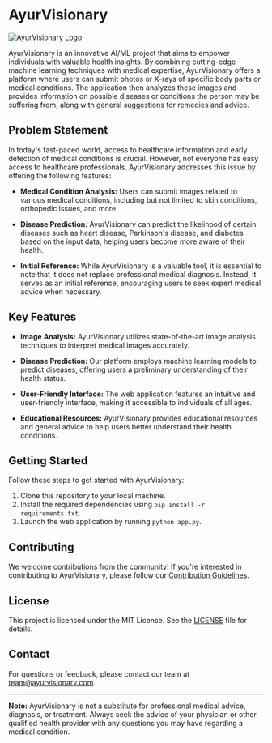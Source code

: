 # AyurVisionary

![AyurVisionary Logo](https://health-gqed.onrender.com/static/Images/navlogo.png)

AyurVisionary is an innovative AI/ML project that aims to empower individuals with valuable health insights. By combining cutting-edge machine learning techniques with medical expertise, AyurVisionary offers a platform where users can submit photos or X-rays of specific body parts or medical conditions. The application then analyzes these images and provides information on possible diseases or conditions the person may be suffering from, along with general suggestions for remedies and advice.

## Problem Statement

In today's fast-paced world, access to healthcare information and early detection of medical conditions is crucial. However, not everyone has easy access to healthcare professionals. AyurVisionary addresses this issue by offering the following features:

- **Medical Condition Analysis:** Users can submit images related to various medical conditions, including but not limited to skin conditions, orthopedic issues, and more.

- **Disease Prediction:** AyurVisionary can predict the likelihood of certain diseases such as heart disease, Parkinson's disease, and diabetes based on the input data, helping users become more aware of their health.

- **Initial Reference:** While AyurVisionary is a valuable tool, it is essential to note that it does not replace professional medical diagnosis. Instead, it serves as an initial reference, encouraging users to seek expert medical advice when necessary.

## Key Features

- **Image Analysis:** AyurVisionary utilizes state-of-the-art image analysis techniques to interpret medical images accurately.

- **Disease Prediction:** Our platform employs machine learning models to predict diseases, offering users a preliminary understanding of their health status.

- **User-Friendly Interface:** The web application features an intuitive and user-friendly interface, making it accessible to individuals of all ages.

- **Educational Resources:** AyurVisionary provides educational resources and general advice to help users better understand their health conditions.

## Getting Started

Follow these steps to get started with AyurVisionary:

1. Clone this repository to your local machine.
2. Install the required dependencies using `pip install -r requirements.txt`.
3. Launch the web application by running `python app.py`.

## Contributing

We welcome contributions from the community! If you're interested in contributing to AyurVisionary, please follow our [Contribution Guidelines](CONTRIBUTING.md).

## License

This project is licensed under the MIT License. See the [LICENSE](LICENSE) file for details.

## Contact

For questions or feedback, please contact our team at [team@ayurvisionary.com](mailto:team@ayurvisionary.com).

---

**Note:** AyurVisionary is not a substitute for professional medical advice, diagnosis, or treatment. Always seek the advice of your physician or other qualified health provider with any questions you may have regarding a medical condition.
